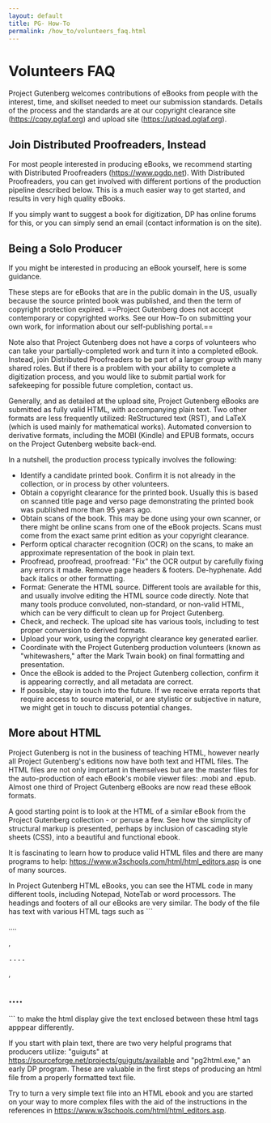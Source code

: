 ```yaml
---
layout: default
title: PG- How-To
permalink: /how_to/volunteers_faq.html
---
```

Volunteers FAQ
==============

Project Gutenberg welcomes contributions of eBooks from people with the interest, time, 
and skillset needed to meet our submission standards. Details of the process and the standards
are at our copyright clearance site (https://copy.pglaf.org) and upload site (https://upload.pglaf.org).

Join Distributed Proofreaders, Instead
--------------------------------------

For most people interested in producing eBooks, we recommend starting with Distributed Proofreaders (https://www.pgdp.net).
With Distributed Proofreaders, you can get involved with different portions of the production pipeline
described below. This is a much easier way to get started, and results in very high quality eBooks.

If you simply want to suggest a book for digitization, DP has online forums for this, or you can
simply send an email (contact information is on the site).

Being a Solo Producer
---------------------

If you might be interested in producing an eBook yourself, here is some guidance.

These steps are for eBooks that are in the public domain in the US, usually because the source
printed book was published, and then the term of copyright protection expired. ==Project Gutenberg
does not accept contemporary or copyrighted works. See our How-To on submitting your own work,
for information about our self-publishing portal.==

Note also that Project Gutenberg does not have a corps of volunteers who can take
your partially-completed work and turn it into a completed eBook. Instead, join Distributed
Proofreaders to be part of a larger group with many shared roles. But if there is a problem
with your ability to complete a digitization process, and you would like to
submit partial work for safekeeping for possible future completion, contact us.

Generally, and as detailed at the upload site, Project Gutenberg eBooks are submitted as 
fully valid HTML, with accompanying plain text. Two other formats are less frequently utilized:
ReStructured text (RST), and LaTeX (which is used mainly for mathematical works). Automated
conversion to derivative formats, including the MOBI (Kindle) and EPUB formats, occurs
on the Project Gutenberg website back-end.

In a nutshell, the production process typically involves the following:
- Identify a candidate printed book. Confirm it is not already in the collection,
or in process by other volunteers.
- Obtain a copyright clearance for the printed book. Usually this is based on 
scanned title page and verso page demonstrating the printed book was published
more than 95 years ago.
- Obtain scans of the book. This may be done using your own scanner, or there
might be online scans from one of the eBook projects. Scans must come from the
exact same print edition as your copyright clearance.
- Perform optical character recognition (OCR) on the scans, to make an approximate
representation of the book in plain text.
- Proofread, proofread, proofread: "Fix" the OCR output by carefully fixing any
errors it made. Remove page headers & footers. De-hyphenate. Add back italics or
other formatting. 
- Format: Generate the HTML source. Different tools are available for this, and
usually involve editing the HTML source code directly. Note that many tools produce
convoluted, non-standard, or non-valid HTML, which can be very difficult to clean 
up for Project Gutenberg.
- Check, and recheck. The upload site has various tools, including to test proper
conversion to derived formats.
- Upload your work, using the copyright clearance key generated earlier.
- Coordinate with the Project Gutenberg production volunteers (known as "whitewashers,"
after the Mark Twain book) on final formatting and presentation.
- Once the eBook is added to the Project Gutenberg collection, confirm it is
appearing correctly, and all metadata are correct.
- If possible, stay in touch into the future. If we receive errata reports that
require access to source material, or are stylistic or subjective in nature, we
might get in touch to discuss potential changes.

More about HTML
---------------

Project Gutenberg is not in the business of teaching HTML,
however nearly all Project Gutenberg's editions now have
both text and HTML files. The HTML files are not only
important in themselves but are the master files for the
auto-production of each eBook's mobile viewer files: .mobi
and .epub. Almost one third of Project Gutenberg eBooks are
now read these eBook formats.

A good starting point is to look at the HTML of a similar eBook from
the Project Gutenberg collection - or peruse a few. See how the simplicity
of structural markup is presented, perhaps by inclusion of cascading style
sheets (CSS), into a beautiful and functional ebook.

It is fascinating to learn how to produce valid HTML files and
there are many programs to help: https://www.w3schools.com/html/html_editors.asp
is one of many sources.

In Project Gutenberg HTML eBooks, you can see the HTML code in many
different tools, including Notepad, NoteTab or word
processors. The headings and footers of all our eBooks are
very similar. The body of the file has text with various
HTML tags such as ```<p>....</p>, <pre>....</pre>,
<h2>....</h2>``` to make the html display give the text
enclosed between these html tags apppear differently.

If you start with plain text, there are two very helpful programs that producers utilize: "guiguts"
at https://sourceforge.net/projects/guiguts/available
and "pg2html.exe," an early DP program. These are valuable in the
first steps of producing an html file from a properly
formatted text file.

Try to turn a very simple text file into an HTML ebook
and you are started on your way to more complex files with
the aid of the instructions in the references in
https://www.w3schools.com/html/html_editors.asp.

